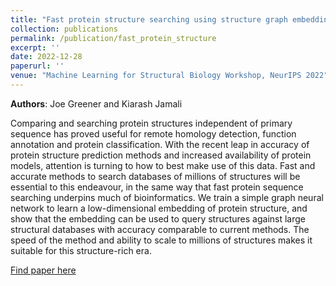 ```yaml
---
title: "Fast protein structure searching using structure graph embeddings"
collection: publications
permalink: /publication/fast_protein_structure
excerpt: ''
date: 2022-12-28
paperurl: ''
venue: "Machine Learning for Structural Biology Workshop, NeurIPS 2022"
---
```

**Authors**: Joe Greener and Kiarash Jamali

Comparing and searching protein structures independent of primary sequence has proved useful for remote homology detection, function annotation and protein classification. With the recent leap in accuracy of protein structure prediction methods and increased availability of protein models, attention is turning to how to best make use of this data. Fast and accurate methods to search databases of millions of structures will be essential to this endeavour, in the same way that fast protein sequence searching underpins much of bioinformatics. We train a simple graph neural network to learn a low-dimensional embedding of protein structure, and show that the embedding can be used to query structures against large structural databases with accuracy comparable to current methods. The speed of the method and ability to scale to millions of structures makes it suitable for this structure-rich era.

[Find paper here](https://www.biorxiv.org/content/10.1101/2022.11.28.518224v1)